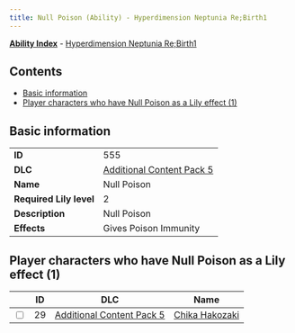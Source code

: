 ```yaml
---
title: Null Poison (Ability) - Hyperdimension Neptunia Re;Birth1
---
```


[**Ability Index**](/neptunia/rb1/ability/index.html) - [Hyperdimension Neptunia Re;Birth1](/neptunia/rb1)

## Contents

- [Basic information](#basic-information)
- [Player characters who have Null Poison as a Lily effect (1)](#player-characters-who-have-null-poison-as-a-lily-effect-1)

## Basic information

|   |   |
| -- | -- |
| **ID** | 555 |
| **DLC** | [Additional Content Pack 5](/neptunia/rb1/dlc/14-pack5.html) |
| **Name** | Null Poison |
| **Required Lily level** | 2 |
| **Description** | Null Poison |
| **Effects** | Gives Poison Immunity |


## Player characters who have Null Poison as a Lily effect (1)

|    | ID | DLC | Name |
| -- | -- | --- | ---- |
| <input type="checkbox" id="rb1-player-14-29" class="trackbox" /> | 29 | [Additional Content Pack 5](/neptunia/rb1/dlc/14-pack5.html) | [Chika Hakozaki](/neptunia/rb1/player/14-29-chika-hakozaki.html) |
